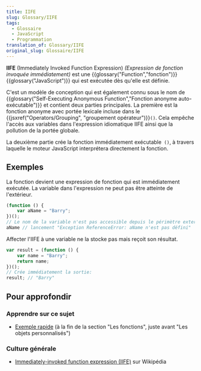 ```yaml
---
title: IIFE
slug: Glossary/IIFE
tags:
  - Glossaire
  - JavaScript
  - Programmation
translation_of: Glossary/IIFE
original_slug: Glossaire/IIFE
---
```

**IIFE** (Immediately Invoked Function Expression) _(Expression de fonction invoquée immédiatement)_ est une {{glossary("Function","fonction")}} {{glossary("JavaScript")}} qui est exécutée dès qu'elle est définie.

C'est un modèle de conception qui est également connu sous le nom de {{glossary("Self-Executing Anonymous Function","Fonction anonyme auto-exécutable")}} et contient deux parties principales. La première est la fonction anonyme avec portée lexicale incluse dans le {{jsxref("Operators/Grouping", "groupement opérateur")}}`()`. Cela empêche l'accès aux variables dans l'expression idiomatique IIFE ainsi que la pollution de la portée globale.

La deuxième partie crée la fonction immédiatement exécutable` ()`, à travers laquelle le moteur JavaScript interprétera directement la fonction.

## Exemples

La fonction devient une expression de fonction qui est immédiatement exécutée. La variable dans l'expression ne peut pas être atteinte de l'extérieur.

```js
(function () {
    var aName = "Barry";
})();
// Le nom de la variable n'est pas accessible depuis le périmètre externe
aName // lancement "Exception ReferenceError: aName n'est pas défini"
```

Affecter l'IIFE à une variable ne la stocke pas mais reçoit son résultat.

```js
var result = (function () {
    var name = "Barry";
    return name;
})();
// Crée immédiatement la sortie:
result; // "Barry"
```

## Pour approfondir

### Apprendre sur ce sujet

- [Exemple rapide](/fr/docs/Web/JavaScript/Une_r%C3%A9introduction_%C3%A0_JavaScript#Les_fonctions) (à la fin de la section "Les fonctions", juste avant "Les objets personnalisés")

### Culture générale

- [Immediately-invoked function expression (IIFE)](https://fr.wikipedia.org/wiki/JavaScript#Expressions_de_fonctions_imm%C3%A9diatement_invoqu%C3%A9es) sur Wikipédia
